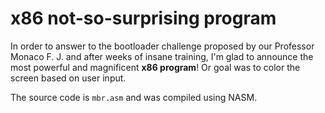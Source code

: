 # x86 not-so-surprising program
In order to answer to the bootloader challenge proposed by our Professor Monaco F. J. and after weeks of insane training, I'm glad to announce the most powerful and magnificent <b>x86 program</b>! Or goal was to color the screen based on user input.

The source code is `mbr.asm` and was compiled using NASM.
